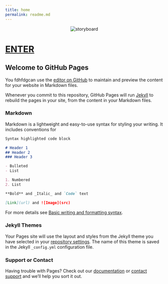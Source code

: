 ```yaml
---
title: home
permalink: readme.md
--- 
```



<p align = "center">
<img src="https://cdnb.artstation.com/p/assets/images/images/039/903/475/large/harvey-norman-img-0138.jpg?1627298313" alt="storyboard"> 
  
<a href="harveynorman.me/storyboards">
<h1> 
  
  ENTER

</h1>
  </a>
 </p>

## Welcome to GitHub Pages

You fdhfdgcan use the [editor on GitHub](https://github.com/harvnorm/harvnorm.github.io/edit/main/README.md) to maintain and preview the content for your website in Markdown files.

Whenever you commit to this repository, GitHub Pages will run [Jekyll](https://jekyllrb.com/) to rebuild the pages in your site, from the content in your Markdown files.

### Markdown

Markdown is a lightweight and easy-to-use syntax for styling your writing. It includes conventions for

```markdown
Syntax highlighted code block

# Header 1
## Header 2
### Header 3

- Bulleted
- List

1. Numbered
2. List

**Bold** and _Italic_ and `Code` text

[Link](url) and ![Image](src)
```

For more details see [Basic writing and formatting syntax](https://docs.github.com/en/github/writing-on-github/getting-started-with-writing-and-formatting-on-github/basic-writing-and-formatting-syntax).

### Jekyll Themes

Your Pages site will use the layout and styles from the Jekyll theme you have selected in your [repository settings](https://github.com/harvnorm/harvnorm.github.io/settings/pages). The name of this theme is saved in the Jekyll `_config.yml` configuration file.

### Support or Contact

Having trouble with Pages? Check out our [documentation](https://docs.github.com/categories/github-pages-basics/) or [contact support](https://support.github.com/contact) and we’ll help you sort it out.
